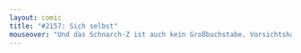 ```yaml
---
layout: comic
title: "#2157: Sich selbst"
mouseover: "Und das Schnarch-Z ist auch kein Großbuchstabe. Vorsichtshalber."
---
```

